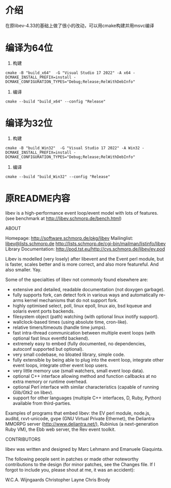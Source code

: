 # 介绍
在原libev-4.33的基础上做了很小的改动，可以用cmake构建并用msvc编译

# 编译为64位
1. 构建
```
cmake -B "build_x64"  -G "Visual Studio 17 2022" -A x64 -DCMAKE_INSTALL_PREFIX=install -DCMAKE_CONFIGURATION_TYPES="Debug;Release;RelWithDebInfo"
```
1. 编译
```
cmake --build "build_x64" --config "Release"
```

# 编译为32位
1. 构建
```
cmake -B "build_Win32"  -G "Visual Studio 17 2022" -A Win32 -DCMAKE_INSTALL_PREFIX=install -DCMAKE_CONFIGURATION_TYPES="Debug;Release;RelWithDebInfo"
```
1. 编译
```
cmake --build "build_Win32" --config "Release"
```

# 原README内容
libev is a high-performance event loop/event model with lots of features.
(see benchmark at http://libev.schmorp.de/bench.html)


ABOUT

   Homepage: http://software.schmorp.de/pkg/libev
   Mailinglist: libev@lists.schmorp.de
                http://lists.schmorp.de/cgi-bin/mailman/listinfo/libev
   Library Documentation: http://pod.tst.eu/http://cvs.schmorp.de/libev/ev.pod

   Libev is modelled (very losely) after libevent and the Event perl
   module, but is faster, scales better and is more correct, and also more
   featureful. And also smaller. Yay.

   Some of the specialties of libev not commonly found elsewhere are:
   
   - extensive and detailed, readable documentation (not doxygen garbage).
   - fully supports fork, can detect fork in various ways and automatically
     re-arms kernel mechanisms that do not support fork.
   - highly optimised select, poll, linux epoll, linux aio, bsd kqueue
     and solaris event ports backends.
   - filesystem object (path) watching (with optional linux inotify support).
   - wallclock-based times (using absolute time, cron-like).
   - relative timers/timeouts (handle time jumps).
   - fast intra-thread communication between multiple
     event loops (with optional fast linux eventfd backend).
   - extremely easy to embed (fully documented, no dependencies,
     autoconf supported but optional).
   - very small codebase, no bloated library, simple code.
   - fully extensible by being able to plug into the event loop,
     integrate other event loops, integrate other event loop users.
   - very little memory use (small watchers, small event loop data).
   - optional C++ interface allowing method and function callbacks
     at no extra memory or runtime overhead.
   - optional Perl interface with similar characteristics (capable
     of running Glib/Gtk2 on libev).
   - support for other languages (multiple C++ interfaces, D, Ruby,
     Python) available from third-parties.

   Examples of programs that embed libev: the EV perl module, node.js,
   auditd, rxvt-unicode, gvpe (GNU Virtual Private Ethernet), the
   Deliantra MMORPG server (http://www.deliantra.net/), Rubinius (a
   next-generation Ruby VM), the Ebb web server, the Rev event toolkit.


CONTRIBUTORS

   libev was written and designed by Marc Lehmann and Emanuele Giaquinta.

   The following people sent in patches or made other noteworthy
   contributions to the design (for minor patches, see the Changes
   file. If I forgot to include you, please shout at me, it was an
   accident):

   W.C.A. Wijngaards
   Christopher Layne
   Chris Brody

